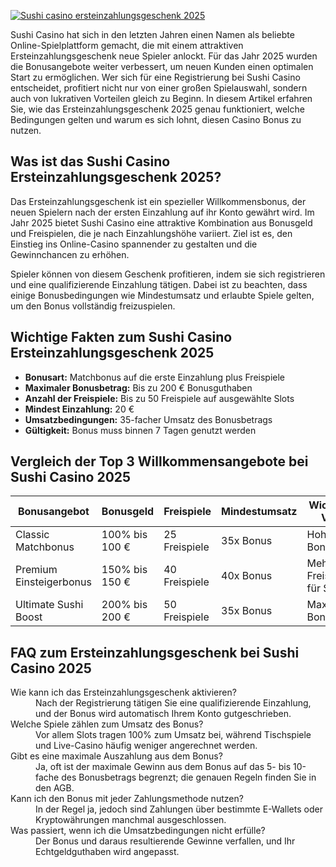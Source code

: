 [![Sushi casino ersteinzahlungsgeschenk 2025](https://123-caf.pages.dev/gitsignup.png)](https://vrmoo.ru/Bt82HjjY)

<p>Sushi Casino hat sich in den letzten Jahren einen Namen als beliebte Online-Spielplattform gemacht, die mit einem attraktiven Ersteinzahlungsgeschenk neue Spieler anlockt. Für das Jahr 2025 wurden die Bonusangebote weiter verbessert, um neuen Kunden einen optimalen Start zu ermöglichen. Wer sich für eine Registrierung bei Sushi Casino entscheidet, profitiert nicht nur von einer großen Spielauswahl, sondern auch von lukrativen Vorteilen gleich zu Beginn. In diesem Artikel erfahren Sie, wie das Ersteinzahlungsgeschenk 2025 genau funktioniert, welche Bedingungen gelten und warum es sich lohnt, diesen Casino Bonus zu nutzen.</p>  <h2>Was ist das Sushi Casino Ersteinzahlungsgeschenk 2025?</h2> <p>Das Ersteinzahlungsgeschenk ist ein spezieller Willkommensbonus, der neuen Spielern nach der ersten Einzahlung auf ihr Konto gewährt wird. Im Jahr 2025 bietet Sushi Casino eine attraktive Kombination aus Bonusgeld und Freispielen, die je nach Einzahlungshöhe variiert. Ziel ist es, den Einstieg ins Online-Casino spannender zu gestalten und die Gewinnchancen zu erhöhen.</p> <p>Spieler können von diesem Geschenk profitieren, indem sie sich registrieren und eine qualifizierende Einzahlung tätigen. Dabei ist zu beachten, dass einige Bonusbedingungen wie Mindestumsatz und erlaubte Spiele gelten, um den Bonus vollständig freizuspielen.</p>  <h2>Wichtige Fakten zum Sushi Casino Ersteinzahlungsgeschenk 2025</h2> <ul>   <li><strong>Bonusart:</strong> Matchbonus auf die erste Einzahlung plus Freispiele</li>   <li><strong>Maximaler Bonusbetrag:</strong> Bis zu 200 € Bonusguthaben</li>   <li><strong>Anzahl der Freispiele:</strong> Bis zu 50 Freispiele auf ausgewählte Slots</li>   <li><strong>Mindest Einzahlung:</strong> 20 €</li>   <li><strong>Umsatzbedingungen:</strong> 35-facher Umsatz des Bonusbetrags</li>   <li><strong>Gültigkeit:</strong> Bonus muss binnen 7 Tagen genutzt werden</li> </ul>  <h2>Vergleich der Top 3 Willkommensangebote bei Sushi Casino 2025</h2> <table>   <thead>     <tr>       <th>Bonusangebot</th>       <th>Bonusgeld</th>       <th>Freispiele</th>       <th>Mindestumsatz</th>       <th>Wichtigster Vorteil</th>     </tr>   </thead>   <tbody>     <tr>       <td>Classic Matchbonus</td>       <td>100% bis 100 €</td>       <td>25 Freispiele</td>       <td>35x Bonus</td>       <td>Hohe Bonusquote</td>     </tr>     <tr>       <td>Premium Einsteigerbonus</td>       <td>150% bis 150 €</td>       <td>40 Freispiele</td>       <td>40x Bonus</td>       <td>Mehr Freispiele für Slots</td>     </tr>     <tr>       <td>Ultimate Sushi Boost</td>       <td>200% bis 200 €</td>       <td>50 Freispiele</td>       <td>35x Bonus</td>       <td>Maximaler Bonusbetrag</td>     </tr>   </tbody> </table>  <h2>FAQ zum Ersteinzahlungsgeschenk bei Sushi Casino 2025</h2> <dl>   <dt>Wie kann ich das Ersteinzahlungsgeschenk aktivieren?</dt>   <dd>Nach der Registrierung tätigen Sie eine qualifizierende Einzahlung, und der Bonus wird automatisch Ihrem Konto gutgeschrieben.</dd>    <dt>Welche Spiele zählen zum Umsatz des Bonus?</dt>   <dd>Vor allem Slots tragen 100% zum Umsatz bei, während Tischspiele und Live-Casino häufig weniger angerechnet werden.</dd>    <dt>Gibt es eine maximale Auszahlung aus dem Bonus?</dt>   <dd>Ja, oft ist der maximale Gewinn aus dem Bonus auf das 5- bis 10-fache des Bonusbetrags begrenzt; die genauen Regeln finden Sie in den AGB.</dd>    <dt>Kann ich den Bonus mit jeder Zahlungsmethode nutzen?</dt>   <dd>In der Regel ja, jedoch sind Zahlungen über bestimmte E-Wallets oder Kryptowährungen manchmal ausgeschlossen.</dd>    <dt>Was passiert, wenn ich die Umsatzbedingungen nicht erfülle?</dt>   <dd>Der Bonus und daraus resultierende Gewinne verfallen, und Ihr Echtgeldguthaben wird angepasst.</dd> </dl>